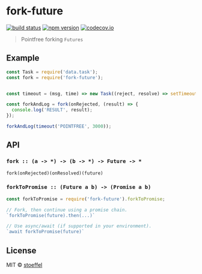 fork-future
===============

[![build status](https://img.shields.io/travis/futurize/fork-future/master.svg?style=flat-square)](https://travis-ci.org/futurize/fork-future)
[![npm version](https://img.shields.io/npm/v/fork-future.svg?style=flat-square)](https://www.npmjs.com/package/fork-future)
[![codecov.io](https://codecov.io/github/futurize/fork-future/coverage.svg?branch=master)](https://codecov.io/github/futurize/fork-future?branch=master)

> Pointfree forking `Futures`


## Example

```js
const Task = require('data.task');
const fork = require('fork-future');


const timeout = (msg, time) => new Task((reject, resolve) => setTimeout(() => resolve(msg), time));

const forkAndLog = fork(onRejected, (result) => {
  console.log('RESULT', result);
});

forkAndLog(timeout('POINTFREE', 3000));
```

## API

### `fork :: (a -> *) -> (b -> *) -> Future -> *`

`fork(onRejected)(onResolved)(future)`

### `forkToPromise :: (Future a b) -> (Promise a b)`

```js
const forkToPromise = require('fork-future').forkToPromise;

// Fork, then continue using a promise chain.
`forkToPromise(future).then(...)`

// Use async/await (if supported in your environment).
`await forkToPromise(future)`
```

## License

MIT © [stoeffel](https://stoeffel.github.io)
